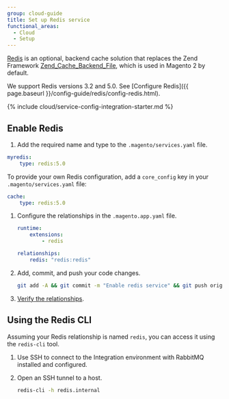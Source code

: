 ```yaml
---
group: cloud-guide
title: Set up Redis service
functional_areas:
  - Cloud
  - Setup
---
```


[Redis](http://redis.io) is an optional, backend cache solution that replaces the Zend Framework [Zend_Cache_Backend_File](http://framework.zend.com/apidoc/1.0/Zend_Cache/Backend/Zend_Cache_Backend_File.html), which is used in Magento 2 by default.

We support Redis versions 3.2 and 5.0. See [Configure Redis]({{ page.baseurl }}/config-guide/redis/config-redis.html).

{% include cloud/service-config-integration-starter.md %}

## Enable Redis

1. Add the required name and type to the `.magento/services.yaml` file.

  ```yaml
  myredis:
      type: redis:5.0
  ```

  To provide your own Redis configuration, add a `core_config` key in your `.magento/services.yaml` file:

  ```yaml
  cache:
      type: redis:5.0
  ```

1. Configure the relationships in the `.magento.app.yaml` file.

   ```yaml
   runtime:
       extensions:
           - redis

   relationships:
       redis: "redis:redis"
   ```

1. Add, commit, and push your code changes.

   ```bash
   git add -A && git commit -m "Enable redis service" && git push origin <branch-name>
   ```

1. [Verify the relationships]({{page.baseurl}}/cloud/project/project-conf-files_services.html#service-relationships).

## Using the Redis CLI

Assuming your Redis relationship is named `redis`, you can access it using the `redis-cli` tool.

1. Use SSH to connect to the Integration environment with RabbitMQ installed and configured.
1. Open an SSH tunnel to a host.

    ```bash
    redis-cli -h redis.internal
    ```
